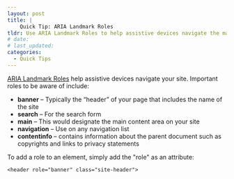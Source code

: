```yaml
---
layout: post
title: |
    Quick Tip: ARIA Landmark Roles
tldr: Use ARIA Landmark Roles to help assistive devices navigate the markup.
# date:
# last_updated:
categories:
  - Quick Tips
---
```

[ARIA Landmark Roles](http://www.w3.org/TR/wai-aria/roles) help assistive devices navigate your site. Important roles to be aware of include:

* **banner** – Typically the “header” of your page that includes the name of the site
* **search** – For the search form
* **main** – This would designate the main content area on your site
* **navigation** – Use on any navigation list
* **contentinfo** – contains information about the parent document such as copyrights and links to privacy statements

To add a role to an element, simply add the "role" as an attribute:

    <header role="banner" class="site-header">